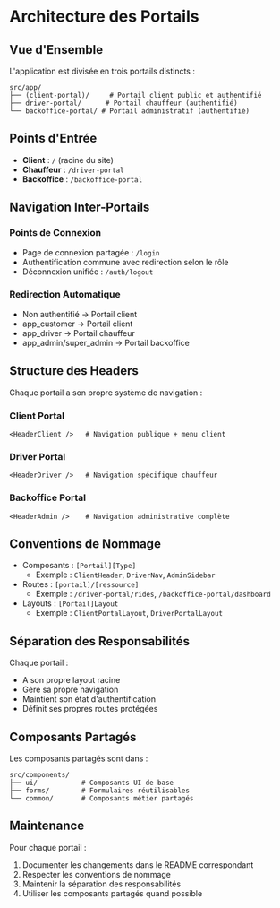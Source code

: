 # Architecture des Portails

## Vue d'Ensemble

L'application est divisée en trois portails distincts :

```
src/app/
├── (client-portal)/     # Portail client public et authentifié
├── driver-portal/      # Portail chauffeur (authentifié)
└── backoffice-portal/ # Portail administratif (authentifié)
```

## Points d'Entrée

- **Client** : `/` (racine du site)
- **Chauffeur** : `/driver-portal`
- **Backoffice** : `/backoffice-portal`

## Navigation Inter-Portails

### Points de Connexion
- Page de connexion partagée : `/login`
- Authentification commune avec redirection selon le rôle
- Déconnexion unifiée : `/auth/logout`

### Redirection Automatique
- Non authentifié → Portail client
- app_customer → Portail client
- app_driver → Portail chauffeur
- app_admin/super_admin → Portail backoffice

## Structure des Headers

Chaque portail a son propre système de navigation :

### Client Portal
```tsx
<HeaderClient />   # Navigation publique + menu client
```

### Driver Portal
```tsx
<HeaderDriver />   # Navigation spécifique chauffeur
```

### Backoffice Portal
```tsx
<HeaderAdmin />    # Navigation administrative complète
```

## Conventions de Nommage

- Composants : `[Portail][Type]`
  - Exemple : `ClientHeader`, `DriverNav`, `AdminSidebar`
- Routes : `[portail]/[ressource]`
  - Exemple : `/driver-portal/rides`, `/backoffice-portal/dashboard`
- Layouts : `[Portail]Layout`
  - Exemple : `ClientPortalLayout`, `DriverPortalLayout`

## Séparation des Responsabilités

Chaque portail :
- A son propre layout racine
- Gère sa propre navigation
- Maintient son état d'authentification
- Définit ses propres routes protégées

## Composants Partagés

Les composants partagés sont dans :
```
src/components/
├── ui/           # Composants UI de base
├── forms/        # Formulaires réutilisables
└── common/       # Composants métier partagés
```

## Maintenance

Pour chaque portail :
1. Documenter les changements dans le README correspondant
2. Respecter les conventions de nommage
3. Maintenir la séparation des responsabilités
4. Utiliser les composants partagés quand possible